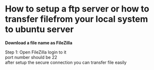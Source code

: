 <h1>
How to setup a ftp server or how to transfer filefrom your local system to ubuntu server</h1>
<section>
<p>
<b>
Download a file name as FileZilla
</b>
</p>
<p>
Step 1: Open FileZilla login to it <br>
port number should be 22 <br>
after setup the secure connection you can transfer file easily<br>
</p>
</section>

